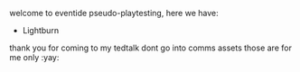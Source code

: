 welcome to eventide pseudo-playtesting, here we have:
- Lightburn

thank you for coming to my tedtalk
dont go into comms assets those are for me only :yay:
